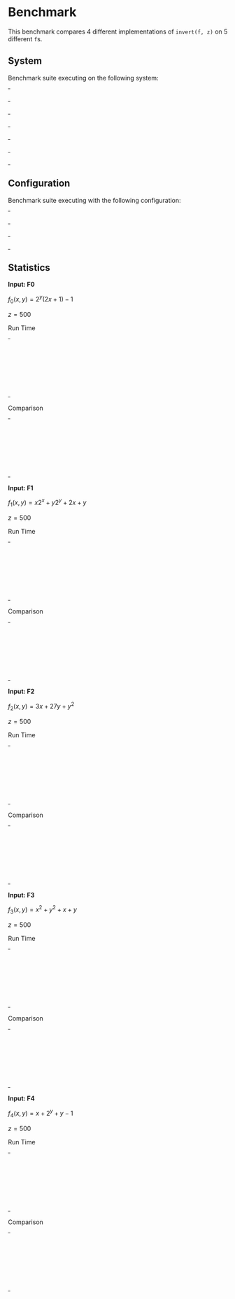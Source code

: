 
# Benchmark

This benchmark compares 4 different implementations of `invert(f, z)` on 5 different `f`s.


## System

Benchmark suite executing on the following system:

<table style="width: 1%">
  <tr>
    <th style="width: 1%; white-space: nowrap">Operating System</th>
    <td>Linux</td>
  </tr><tr>
    <th style="white-space: nowrap">CPU Information</th>
    <td style="white-space: nowrap">Intel(R) Core(TM) i9-9900K CPU @ 3.60GHz</td>
  </tr><tr>
    <th style="white-space: nowrap">Number of Available Cores</th>
    <td style="white-space: nowrap">16</td>
  </tr><tr>
    <th style="white-space: nowrap">Available Memory</th>
    <td style="white-space: nowrap">62.72 GB</td>
  </tr><tr>
    <th style="white-space: nowrap">Elixir Version</th>
    <td style="white-space: nowrap">1.12.3</td>
  </tr><tr>
    <th style="white-space: nowrap">Erlang Version</th>
    <td style="white-space: nowrap">24.1.4</td>
  </tr>
</table>

## Configuration

Benchmark suite executing with the following configuration:

<table style="width: 1%">
  <tr>
    <th style="width: 1%">:time</th>
    <td style="white-space: nowrap">5 s</td>
  </tr><tr>
    <th>:parallel</th>
    <td style="white-space: nowrap">1</td>
  </tr><tr>
    <th>:warmup</th>
    <td style="white-space: nowrap">2 s</td>
  </tr>
</table>

## Statistics




__Input: F0__ 

$f_0(x,y)=2^y(2x+1)-1$

$z=500$

Run Time

<table style="width: 1%">
  <tr>
    <th>Name</th>
    <th style="text-align: right">IPS</th>
    <th style="text-align: right">Average</th>
    <th style="text-align: right">Devitation</th>
    <th style="text-align: right">Median</th>
    <th style="text-align: right">99th&nbsp;%</th>
  </tr>

  <tr>
    <td style="white-space: nowrap">Mary's row/column binary search</td>
    <td style="white-space: nowrap; text-align: right">150.06 K</td>
    <td style="white-space: nowrap; text-align: right">6.66 &micro;s</td>
    <td style="white-space: nowrap; text-align: right">&plusmn;158.24%</td>
    <td style="white-space: nowrap; text-align: right">6.24 &micro;s</td>
    <td style="white-space: nowrap; text-align: right">11.97 &micro;s</td>
  </tr>

  <tr>
    <td style="white-space: nowrap">Theo's binary search</td>
    <td style="white-space: nowrap; text-align: right">66.65 K</td>
    <td style="white-space: nowrap; text-align: right">15.00 &micro;s</td>
    <td style="white-space: nowrap; text-align: right">&plusmn;42.66%</td>
    <td style="white-space: nowrap; text-align: right">14.62 &micro;s</td>
    <td style="white-space: nowrap; text-align: right">23.26 &micro;s</td>
  </tr>

  <tr>
    <td style="white-space: nowrap">Anne's saddleback search</td>
    <td style="white-space: nowrap; text-align: right">12.88 K</td>
    <td style="white-space: nowrap; text-align: right">77.67 &micro;s</td>
    <td style="white-space: nowrap; text-align: right">&plusmn;12.89%</td>
    <td style="white-space: nowrap; text-align: right">76.10 &micro;s</td>
    <td style="white-space: nowrap; text-align: right">113.18 &micro;s</td>
  </tr>

  <tr>
    <td style="white-space: nowrap">Jack's brute force</td>
    <td style="white-space: nowrap; text-align: right">0.0607 K</td>
    <td style="white-space: nowrap; text-align: right">16470.32 &micro;s</td>
    <td style="white-space: nowrap; text-align: right">&plusmn;6.35%</td>
    <td style="white-space: nowrap; text-align: right">16222.59 &micro;s</td>
    <td style="white-space: nowrap; text-align: right">22995.89 &micro;s</td>
  </tr>

</table>


Comparison

<table style="width: 1%">
  <tr>
    <th>Name</th>
    <th style="text-align: right">IPS</th>
    <th style="text-align: right">Slower</th>
  <tr>
    <td style="white-space: nowrap">Mary's row/column binary search</td>
    <td style="white-space: nowrap;text-align: right">150.06 K</td>
    <td>&nbsp;</td>
  </tr>

  <tr>
    <td style="white-space: nowrap">Theo's binary search</td>
    <td style="white-space: nowrap; text-align: right">66.65 K</td>
    <td style="white-space: nowrap; text-align: right">2.25x</td>
  </tr>

  <tr>
    <td style="white-space: nowrap">Anne's saddleback search</td>
    <td style="white-space: nowrap; text-align: right">12.88 K</td>
    <td style="white-space: nowrap; text-align: right">11.65x</td>
  </tr>

  <tr>
    <td style="white-space: nowrap">Jack's brute force</td>
    <td style="white-space: nowrap; text-align: right">0.0607 K</td>
    <td style="white-space: nowrap; text-align: right">2471.59x</td>
  </tr>

</table>




__Input: F1__

$f_1(x,y)=x2^x+y2^y+2x+y$

$z=500$

Run Time

<table style="width: 1%">
  <tr>
    <th>Name</th>
    <th style="text-align: right">IPS</th>
    <th style="text-align: right">Average</th>
    <th style="text-align: right">Devitation</th>
    <th style="text-align: right">Median</th>
    <th style="text-align: right">99th&nbsp;%</th>
  </tr>

  <tr>
    <td style="white-space: nowrap">Theo's binary search</td>
    <td style="white-space: nowrap; text-align: right">290.76 K</td>
    <td style="white-space: nowrap; text-align: right">3.44 &micro;s</td>
    <td style="white-space: nowrap; text-align: right">&plusmn;437.10%</td>
    <td style="white-space: nowrap; text-align: right">3.21 &micro;s</td>
    <td style="white-space: nowrap; text-align: right">4.68 &micro;s</td>
  </tr>

  <tr>
    <td style="white-space: nowrap">Mary's row/column binary search</td>
    <td style="white-space: nowrap; text-align: right">223.94 K</td>
    <td style="white-space: nowrap; text-align: right">4.47 &micro;s</td>
    <td style="white-space: nowrap; text-align: right">&plusmn;281.66%</td>
    <td style="white-space: nowrap; text-align: right">4.11 &micro;s</td>
    <td style="white-space: nowrap; text-align: right">7.66 &micro;s</td>
  </tr>

  <tr>
    <td style="white-space: nowrap">Anne's saddleback search</td>
    <td style="white-space: nowrap; text-align: right">10.64 K</td>
    <td style="white-space: nowrap; text-align: right">93.96 &micro;s</td>
    <td style="white-space: nowrap; text-align: right">&plusmn;12.46%</td>
    <td style="white-space: nowrap; text-align: right">91.29 &micro;s</td>
    <td style="white-space: nowrap; text-align: right">145.19 &micro;s</td>
  </tr>

  <tr>
    <td style="white-space: nowrap">Jack's brute force</td>
    <td style="white-space: nowrap; text-align: right">0.0315 K</td>
    <td style="white-space: nowrap; text-align: right">31736.60 &micro;s</td>
    <td style="white-space: nowrap; text-align: right">&plusmn;4.82%</td>
    <td style="white-space: nowrap; text-align: right">31411.97 &micro;s</td>
    <td style="white-space: nowrap; text-align: right">42287.31 &micro;s</td>
  </tr>

</table>


Comparison

<table style="width: 1%">
  <tr>
    <th>Name</th>
    <th style="text-align: right">IPS</th>
    <th style="text-align: right">Slower</th>
  <tr>
    <td style="white-space: nowrap">Theo's binary search</td>
    <td style="white-space: nowrap;text-align: right">290.76 K</td>
    <td>&nbsp;</td>
  </tr>

  <tr>
    <td style="white-space: nowrap">Mary's row/column binary search</td>
    <td style="white-space: nowrap; text-align: right">223.94 K</td>
    <td style="white-space: nowrap; text-align: right">1.3x</td>
  </tr>

  <tr>
    <td style="white-space: nowrap">Anne's saddleback search</td>
    <td style="white-space: nowrap; text-align: right">10.64 K</td>
    <td style="white-space: nowrap; text-align: right">27.32x</td>
  </tr>

  <tr>
    <td style="white-space: nowrap">Jack's brute force</td>
    <td style="white-space: nowrap; text-align: right">0.0315 K</td>
    <td style="white-space: nowrap; text-align: right">9227.61x</td>
  </tr>

</table>




__Input: F2__

$f_2(x,y)=3x+27y+y^2$

$z=500$

Run Time

<table style="width: 1%">
  <tr>
    <th>Name</th>
    <th style="text-align: right">IPS</th>
    <th style="text-align: right">Average</th>
    <th style="text-align: right">Devitation</th>
    <th style="text-align: right">Median</th>
    <th style="text-align: right">99th&nbsp;%</th>
  </tr>

  <tr>
    <td style="white-space: nowrap">Mary's row/column binary search</td>
    <td style="white-space: nowrap; text-align: right">158.38 K</td>
    <td style="white-space: nowrap; text-align: right">6.31 &micro;s</td>
    <td style="white-space: nowrap; text-align: right">&plusmn;191.83%</td>
    <td style="white-space: nowrap; text-align: right">5.84 &micro;s</td>
    <td style="white-space: nowrap; text-align: right">12.89 &micro;s</td>
  </tr>

  <tr>
    <td style="white-space: nowrap">Theo's binary search</td>
    <td style="white-space: nowrap; text-align: right">142.70 K</td>
    <td style="white-space: nowrap; text-align: right">7.01 &micro;s</td>
    <td style="white-space: nowrap; text-align: right">&plusmn;139.67%</td>
    <td style="white-space: nowrap; text-align: right">6.71 &micro;s</td>
    <td style="white-space: nowrap; text-align: right">10.78 &micro;s</td>
  </tr>

  <tr>
    <td style="white-space: nowrap">Anne's saddleback search</td>
    <td style="white-space: nowrap; text-align: right">42.71 K</td>
    <td style="white-space: nowrap; text-align: right">23.42 &micro;s</td>
    <td style="white-space: nowrap; text-align: right">&plusmn;26.26%</td>
    <td style="white-space: nowrap; text-align: right">22.89 &micro;s</td>
    <td style="white-space: nowrap; text-align: right">43.68 &micro;s</td>
  </tr>

  <tr>
    <td style="white-space: nowrap">Jack's brute force</td>
    <td style="white-space: nowrap; text-align: right">0.22 K</td>
    <td style="white-space: nowrap; text-align: right">4514.90 &micro;s</td>
    <td style="white-space: nowrap; text-align: right">&plusmn;4.16%</td>
    <td style="white-space: nowrap; text-align: right">4452.06 &micro;s</td>
    <td style="white-space: nowrap; text-align: right">5526.04 &micro;s</td>
  </tr>

</table>


Comparison

<table style="width: 1%">
  <tr>
    <th>Name</th>
    <th style="text-align: right">IPS</th>
    <th style="text-align: right">Slower</th>
  <tr>
    <td style="white-space: nowrap">Mary's row/column binary search</td>
    <td style="white-space: nowrap;text-align: right">158.38 K</td>
    <td>&nbsp;</td>
  </tr>

  <tr>
    <td style="white-space: nowrap">Theo's binary search</td>
    <td style="white-space: nowrap; text-align: right">142.70 K</td>
    <td style="white-space: nowrap; text-align: right">1.11x</td>
  </tr>

  <tr>
    <td style="white-space: nowrap">Anne's saddleback search</td>
    <td style="white-space: nowrap; text-align: right">42.71 K</td>
    <td style="white-space: nowrap; text-align: right">3.71x</td>
  </tr>

  <tr>
    <td style="white-space: nowrap">Jack's brute force</td>
    <td style="white-space: nowrap; text-align: right">0.22 K</td>
    <td style="white-space: nowrap; text-align: right">715.08x</td>
  </tr>

</table>




__Input: F3__

$f_3(x,y)=x^2+y^2+x+y$

$z=500$

Run Time

<table style="width: 1%">
  <tr>
    <th>Name</th>
    <th style="text-align: right">IPS</th>
    <th style="text-align: right">Average</th>
    <th style="text-align: right">Devitation</th>
    <th style="text-align: right">Median</th>
    <th style="text-align: right">99th&nbsp;%</th>
  </tr>

  <tr>
    <td style="white-space: nowrap">Theo's binary search</td>
    <td style="white-space: nowrap; text-align: right">392.56 K</td>
    <td style="white-space: nowrap; text-align: right">2.55 &micro;s</td>
    <td style="white-space: nowrap; text-align: right">&plusmn;487.89%</td>
    <td style="white-space: nowrap; text-align: right">2.35 &micro;s</td>
    <td style="white-space: nowrap; text-align: right">4.06 &micro;s</td>
  </tr>

  <tr>
    <td style="white-space: nowrap">Mary's row/column binary search</td>
    <td style="white-space: nowrap; text-align: right">201.55 K</td>
    <td style="white-space: nowrap; text-align: right">4.96 &micro;s</td>
    <td style="white-space: nowrap; text-align: right">&plusmn;283.47%</td>
    <td style="white-space: nowrap; text-align: right">4.56 &micro;s</td>
    <td style="white-space: nowrap; text-align: right">8.18 &micro;s</td>
  </tr>

  <tr>
    <td style="white-space: nowrap">Anne's saddleback search</td>
    <td style="white-space: nowrap; text-align: right">53.49 K</td>
    <td style="white-space: nowrap; text-align: right">18.69 &micro;s</td>
    <td style="white-space: nowrap; text-align: right">&plusmn;31.48%</td>
    <td style="white-space: nowrap; text-align: right">18.03 &micro;s</td>
    <td style="white-space: nowrap; text-align: right">33.98 &micro;s</td>
  </tr>

  <tr>
    <td style="white-space: nowrap">Jack's brute force</td>
    <td style="white-space: nowrap; text-align: right">0.23 K</td>
    <td style="white-space: nowrap; text-align: right">4387.71 &micro;s</td>
    <td style="white-space: nowrap; text-align: right">&plusmn;3.95%</td>
    <td style="white-space: nowrap; text-align: right">4352.14 &micro;s</td>
    <td style="white-space: nowrap; text-align: right">5322.95 &micro;s</td>
  </tr>

</table>


Comparison

<table style="width: 1%">
  <tr>
    <th>Name</th>
    <th style="text-align: right">IPS</th>
    <th style="text-align: right">Slower</th>
  <tr>
    <td style="white-space: nowrap">Theo's binary search</td>
    <td style="white-space: nowrap;text-align: right">392.56 K</td>
    <td>&nbsp;</td>
  </tr>

  <tr>
    <td style="white-space: nowrap">Mary's row/column binary search</td>
    <td style="white-space: nowrap; text-align: right">201.55 K</td>
    <td style="white-space: nowrap; text-align: right">1.95x</td>
  </tr>

  <tr>
    <td style="white-space: nowrap">Anne's saddleback search</td>
    <td style="white-space: nowrap; text-align: right">53.49 K</td>
    <td style="white-space: nowrap; text-align: right">7.34x</td>
  </tr>

  <tr>
    <td style="white-space: nowrap">Jack's brute force</td>
    <td style="white-space: nowrap; text-align: right">0.23 K</td>
    <td style="white-space: nowrap; text-align: right">1722.45x</td>
  </tr>

</table>




__Input: F4__

$f_4(x,y)=x+2^y+y-1$

$z=500$

Run Time

<table style="width: 1%">
  <tr>
    <th>Name</th>
    <th style="text-align: right">IPS</th>
    <th style="text-align: right">Average</th>
    <th style="text-align: right">Devitation</th>
    <th style="text-align: right">Median</th>
    <th style="text-align: right">99th&nbsp;%</th>
  </tr>

  <tr>
    <td style="white-space: nowrap">Mary's row/column binary search</td>
    <td style="white-space: nowrap; text-align: right">135.33 K</td>
    <td style="white-space: nowrap; text-align: right">7.39 &micro;s</td>
    <td style="white-space: nowrap; text-align: right">&plusmn;166.94%</td>
    <td style="white-space: nowrap; text-align: right">7.00 &micro;s</td>
    <td style="white-space: nowrap; text-align: right">12.61 &micro;s</td>
  </tr>

  <tr>
    <td style="white-space: nowrap">Theo's binary search</td>
    <td style="white-space: nowrap; text-align: right">33.52 K</td>
    <td style="white-space: nowrap; text-align: right">29.83 &micro;s</td>
    <td style="white-space: nowrap; text-align: right">&plusmn;24.29%</td>
    <td style="white-space: nowrap; text-align: right">28.93 &micro;s</td>
    <td style="white-space: nowrap; text-align: right">49.26 &micro;s</td>
  </tr>

  <tr>
    <td style="white-space: nowrap">Anne's saddleback search</td>
    <td style="white-space: nowrap; text-align: right">9.98 K</td>
    <td style="white-space: nowrap; text-align: right">100.21 &micro;s</td>
    <td style="white-space: nowrap; text-align: right">&plusmn;13.62%</td>
    <td style="white-space: nowrap; text-align: right">96.97 &micro;s</td>
    <td style="white-space: nowrap; text-align: right">151.21 &micro;s</td>
  </tr>

  <tr>
    <td style="white-space: nowrap">Jack's brute force</td>
    <td style="white-space: nowrap; text-align: right">0.0593 K</td>
    <td style="white-space: nowrap; text-align: right">16861.88 &micro;s</td>
    <td style="white-space: nowrap; text-align: right">&plusmn;2.56%</td>
    <td style="white-space: nowrap; text-align: right">16755.62 &micro;s</td>
    <td style="white-space: nowrap; text-align: right">18857.40 &micro;s</td>
  </tr>

</table>


Comparison

<table style="width: 1%">
  <tr>
    <th>Name</th>
    <th style="text-align: right">IPS</th>
    <th style="text-align: right">Slower</th>
  <tr>
    <td style="white-space: nowrap">Mary's row/column binary search</td>
    <td style="white-space: nowrap;text-align: right">135.33 K</td>
    <td>&nbsp;</td>
  </tr>

  <tr>
    <td style="white-space: nowrap">Theo's binary search</td>
    <td style="white-space: nowrap; text-align: right">33.52 K</td>
    <td style="white-space: nowrap; text-align: right">4.04x</td>
  </tr>

  <tr>
    <td style="white-space: nowrap">Anne's saddleback search</td>
    <td style="white-space: nowrap; text-align: right">9.98 K</td>
    <td style="white-space: nowrap; text-align: right">13.56x</td>
  </tr>

  <tr>
    <td style="white-space: nowrap">Jack's brute force</td>
    <td style="white-space: nowrap; text-align: right">0.0593 K</td>
    <td style="white-space: nowrap; text-align: right">2281.89x</td>
  </tr>

</table>



